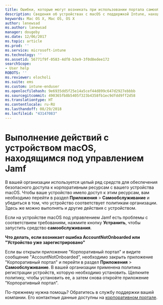 ```yaml
---
title: Ошибки, которые могут возникать при использовании портала самообслуживания Jamf | Документы Майкрософт
description: Сведения об устройствах с macOS с поддержкой Intune, находящихся под управлением Jamf.
keywords: Mac OS X, Mac OS, OS X
author: lenewsad
ms.author: lanewsad
manager: dougeby
ms.date: 12/06/2017
ms.topic: article
ms.prod: ''
ms.service: microsoft-intune
ms.technology: ''
ms.assetid: 56771f9f-0583-4df8-b3e9-3f0d8edee172
searchScope:
- User help
ROBOTS: ''
ms.reviewer: elocholi
ms.suite: ems
ms.custom: intune-enduser
ms.openlocfilehash: 9e6935dd5f25e14a5cef44d899c647d2927ebbbb
ms.sourcegitcommit: 490365fb8b5405f323b4358fb1ec9dfdd9ff2d58
ms.translationtype: HT
ms.contentlocale: ru-RU
ms.lasthandoff: 08/29/2018
ms.locfileid: "43147083"
---
```

# <a name="performing-actions-on-a-macos-device-managed-by-jamf"></a>Выполнение действий с устройством macOS, находящимся под управлением Jamf

В вашей организации используется целый ряд средств для обеспечения безопасного доступа к корпоративным ресурсам с вашего устройства macOS. Чтобы ваше устройство имело доступ к этим ресурсам, вам необходимо перейти в раздел **Приложения** > **Самообслуживание** и убедиться в том, что устройство соответствует политикам организации. Здесь же можно выполнять и другие действия с устройством.

Если на устройстве macOS под управлением Jamf есть проблемы с соответствием требованиям, нажмите кнопку **Устранить**, чтобы запустить средство **самообслуживания**.

__Что делать, если возникает ошибка AccountNotOnboarded или "Устройство уже зарегистрировано"__

Если вы открыли приложение "Корпоративный портал" и видите сообщение "AccountNotOnboarded", необходимо закрыть приложение "Корпоративный портал" и перейти в раздел **Приложения** > **Самообслуживание**. В вашей организации применена политика регистрации устройств, которую необходимо установить. Щелкните политику, чтобы установить ее, а затем снова откройте приложение "Корпоративный портал".

По-прежнему нужна помощь? Обратитесь в службу поддержки вашей компании. Его контактные данные доступны на [корпоративном портале](https://go.microsoft.com/fwlink/?linkid=2010980).
